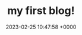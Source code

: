 ---
layout: post
title:  "my first blog!"
date:   2023-02-25 10:47:58 +0000
categories: jekyll update
---